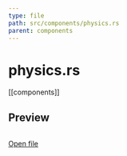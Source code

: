 ```yaml
---
type: file
path: src/components/physics.rs
parent: components
---
```


# physics.rs
[[components]]

## Preview
```rs

```

[Open file](src/components/physics.rs)

